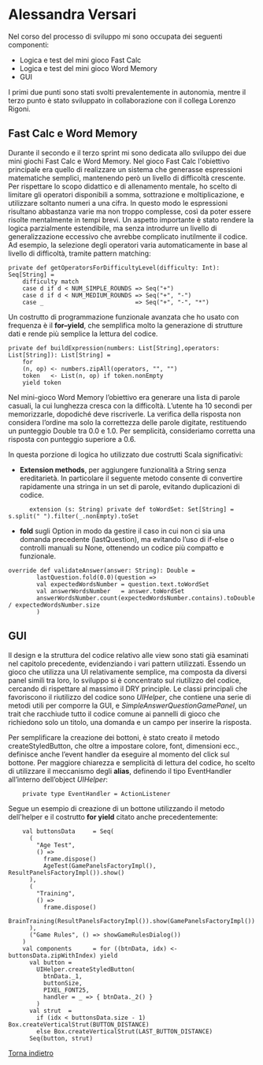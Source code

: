 # Alessandra Versari
Nel corso del processo di sviluppo mi sono occupata dei seguenti componenti: 
* Logica e test del mini gioco Fast Calc
* Logica e test del mini gioco Word Memory 
* GUI

I primi due punti sono stati svolti prevalentemente in autonomia, mentre il terzo punto è stato sviluppato in
collaborazione con il collega Lorenzo Rigoni.

## Fast Calc e Word Memory 
Durante il secondo e il terzo sprint mi sono dedicata allo sviluppo dei due mini giochi Fast Calc e Word Memory.
Nel gioco Fast Calc l'obiettivo principale era quello di realizzare un sistema che generasse espressioni matematiche semplici,
mantenendo però un livello di difficoltà crescente.
Per rispettare lo scopo didattico e di allenamento mentale, ho scelto di limitare gli operatori disponibili a somma, 
sottrazione e moltiplicazione, e utilizzare soltanto numeri a una cifra. In questo modo le espressioni risultano 
abbastanza varie ma non troppo complesse, così da poter essere risolte mentalmente in tempi brevi.
Un aspetto importante è stato rendere la logica parzialmente estendibile, ma senza introdurre un livello di generalizzazione
eccessivo che avrebbe complicato inutilmente il codice. Ad esempio, la selezione degli operatori varia automaticamente in base al livello di difficoltà, 
tramite pattern matching:
```
private def getOperatorsForDifficultyLevel(difficulty: Int): Seq[String] =
    difficulty match
    case d if d < NUM_SIMPLE_ROUNDS => Seq("+")
    case d if d < NUM_MEDIUM_ROUNDS => Seq("+", "-")
    case _                          => Seq("+", "-", "*")
```    

Un costrutto di programmazione funzionale avanzata che ho usato con frequenza è il **for–yield**, che semplifica molto 
la generazione di strutture dati e rende più semplice la lettura del codice. 
```
private def buildExpression(numbers: List[String],operators: List[String]): List[String] =
    for
    (n, op) <- numbers.zipAll(operators, "", "")
    token   <- List(n, op) if token.nonEmpty
    yield token
```
Nel mini-gioco Word Memory l’obiettivo era generare una lista di parole casuali, la cui lunghezza cresca con la difficoltà.
L’utente ha 10 secondi per memorizzarle, dopodiché deve riscriverle.
La verifica della risposta non considera l’ordine ma solo la correttezza delle parole digitate, restituendo un punteggio 
Double tra 0.0 e 1.0. Per semplicità, consideriamo corretta una risposta con punteggio superiore a 0.6.

In questa porzione di logica ho utilizzato due costrutti Scala significativi:
* **Extension methods**, per aggiungere funzionalità a String senza ereditarietà. In particolare il seguente metodo consente di 
convertire rapidamente una stringa in un set di parole, evitando duplicazioni di codice.
```
      extension (s: String) private def toWordSet: Set[String] = s.split(" ").filter(_.nonEmpty).toSet
``` 

* **fold** sugli Option in modo da gestire il caso in cui non ci sia una domanda precedente (lastQuestion), ma evitando l’uso
di if-else o controlli manuali su None, ottenendo un codice più compatto e funzionale.
```
override def validateAnswer(answer: String): Double =
        lastQuestion.fold(0.0)(question =>
        val expectedWordsNumber = question.text.toWordSet
        val answerWordsNumber   = answer.toWordSet
        answerWordsNumber.count(expectedWordsNumber.contains).toDouble / expectedWordsNumber.size
        )
```
## GUI 
Il design e la struttura del codice relativo alle view sono stati già esaminati nel capitolo precedente, evidenziando 
i vari pattern utilizzati.
Essendo un gioco che utilizza una UI relativamente semplice, ma composta da diversi panel simili tra loro, lo sviluppo 
si è concentrato sul riutilizzo del codice, cercando di rispettare al massimo il DRY principle.
Le classi principali che favoriscono il riutilizzo del codice sono _UIHelper_, che contiene una serie di metodi utili 
per comporre la GUI, e _SimpleAnswerQuestionGamePanel_, un trait che racchiude tutto il codice comune ai pannelli di gioco
che richiedono solo un titolo, una domanda e un campo per inserire la risposta.

Per semplificare la creazione dei bottoni, è stato creato il metodo createStyledButton, che oltre a impostare colore, 
font, dimensioni ecc., definisce anche l’event handler da eseguire al momento del click sul bottone.
Per maggiore chiarezza e semplicità di lettura del codice, ho scelto di utilizzare il meccanismo degli **alias**, definendo 
il tipo EventHandler all’interno dell’object _UIHelper_:
```
    private type EventHandler = ActionListener
```
Segue un esempio di creazione di un bottone utilizzando il metodo dell'helper e il costrutto **for yield** citato anche 
precedentemente:  
```
    val buttonsData     = Seq(
      (
        "Age Test",
        () =>
          frame.dispose()
          AgeTest(GamePanelsFactoryImpl(), ResultPanelsFactoryImpl()).show()
      ),
      (
        "Training",
        () =>
          frame.dispose()
          BrainTraining(ResultPanelsFactoryImpl()).show(GamePanelsFactoryImpl())
      ),
      ("Game Rules", () => showGameRulesDialog())
    )
    val components      = for ((btnData, idx) <- buttonsData.zipWithIndex) yield
      val button =
        UIHelper.createStyledButton(
          btnData._1,
          buttonSize,
          PIXEL_FONT25,
          handler = _ => { btnData._2() }
        )
      val strut  =
        if (idx < buttonsData.size - 1) Box.createVerticalStrut(BUTTON_DISTANCE)
        else Box.createVerticalStrut(LAST_BUTTON_DISTANCE)
      Seq(button, strut)

```
[Torna indietro](../Implementazione.md)